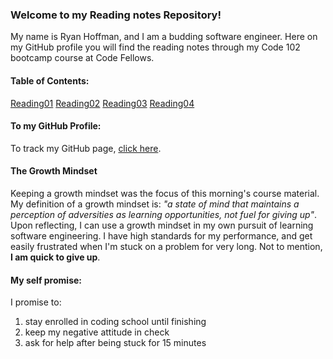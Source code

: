 ### Welcome to my Reading notes Repository!

  My name is Ryan Hoffman, and I am a budding software engineer.  Here on my GitHub profile you will find the reading notes through my Code 102 bootcamp course at Code Fellows.

#### Table of Contents:

[Reading01](https://github.com/ryanhoffman4/reading-notes/blob/main/Reading01.md)
[Reading02](https://github.com/ryanhoffman4/reading-notes/blob/main/Reading02.md)
[Reading03](https://github.com/ryanhoffman4/reading-notes/blob/main/Reading03.md)
[Reading04](https://github.com/ryanhoffman4/reading-notes/blob/main/Reading04.md)


#### To my GitHub Profile:
To track my GitHub page, [click here](https://github.com/ryanhoffman4).


#### The Growth Mindset
Keeping a growth mindset was the focus of this morning's course material.  My definition of a growth mindset is: *"a state of mind that maintains a perception of adversities as learning opportunities, not fuel for giving up"*.  Upon reflecting, I can use a growth mindset in my own pursuit of learning software engineering.  I have high standards for my performance, and get easily frustrated when I'm stuck on a problem for very long.  Not to mention, **I am quick to give up**.
  

#### My self promise:
I promise to:
1. stay enrolled in coding school until finishing
1. keep my negative attitude in check
1. ask for help after being stuck for 15 minutes